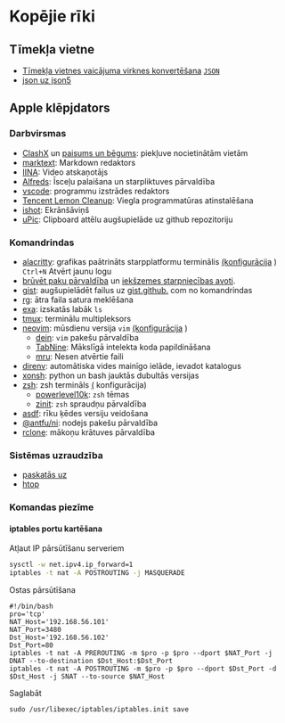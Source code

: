 # Kopējie rīki

## Tīmekļa vietne

* [Tīmekļa vietnes vaicājuma virknes konvertēšana](https://www.convertonline.io/convert/query-string-to-json) [`JSON`](https://www.convertonline.io/convert/query-string-to-json)
* [json uz json5](https://jsonformatter.org/json5-formatter)

## Apple klēpjdators

### Darbvirsmas

* [ClashX](https://github.com/yichengchen/clashX) un [paisums un bēgums](https://t.me/chaoxi): piekļuve nocietinātām vietām
* [marktext](https://marktext.app): Markdown redaktors
* [IINA](https://iina.io): Video atskaņotājs
* [Alfreds](https://www.alfredapp.com): Īsceļu palaišana un starpliktuves pārvaldība
* [vscode](https://code.visualstudio.com): programmu izstrādes redaktors
* [Tencent Lemon Cleanup](https://lemon.qq.com): Viegla programmatūras atinstalēšana
* [ishot](https://apps.apple.com/cn/app/ishot-%E4%BC%98%E7%A7%80%E7%9A%84%E6%88%AA%E5%9B%BE%E5%BD%95%E5%B1%8F%E5%B7%A5%E5%85%B7/id1485844094?mt=12): Ekrānšāviņš
* [uPic](https://github.com/gee1k/uPic): Clipboard attēlu augšupielāde uz github repozitoriju

### Komandrindas

* [alacritty](https://github.com/alacritty/alacritty): grafikas paātrināts starpplatformu terminālis [(konfigurācija](https://github.com/gcxfd/osx/blob/master/HOME/.config/alacritty/alacritty.yml) )  
  `Ctrl+N` Atvērt jaunu logu
* [brūvēt paku pārvaldība](https://brew.sh) un [iekšzemes starpniecības avoti](https://mirrors.tuna.tsinghua.edu.cn/help/homebrew).
* [gist](https://github.com/defunkt/gist): augšupielādēt failus uz [gist.github.](https://gist.github.com) com no komandrindas
* [rg](https://github.com/BurntSushi/ripgrep): ātra faila satura meklēšana
* [exa](https://github.com/ogham/exa): izskatās labāk `ls`
* [tmux](https://www.ruanyifeng.com/blog/2019/10/tmux.html): terminālu multipleksors
* [neovim](https://neovim.io): mūsdienu versija `vim` [(konfigurācija](https://github.com/gcxfd/osx/tree/master/HOME/.config/nvim) )
  * [dein](https://github.com/Shougo/dein.vim): `vim` pakešu pārvaldība
  * [TabNine](https://www.tabnine.com): Mākslīgā intelekta koda papildināšana
  * [mru](https://github.com/yegappan/mru): Nesen atvērtie faili
* [direnv](https://direnv.net): automātiska vides mainīgo ielāde, ievadot katalogus
* [xonsh](https://xon.sh): python un bash jauktās dubultās versijas
* [zsh](https://www.zsh.org): zsh termināls [(](https://github.com/gcxfd/osx/tree/master/HOME) konfigurācija)
  * [powerlevel10k](https://github.com/romkatv/powerlevel10k): `zsh` tēmas
  * [zinit](https://github.com/zdharma-continuum/zinit): `zsh` spraudņu pārvaldība
* [asdf](https://github.com/asdf-vm/asdf): rīku ķēdes versiju veidošana
* [@antfu/ni](https://www.npmjs.com/package/@antfu/ni): nodejs pakešu pārvaldība
* [rclone](https://rclone.org): mākoņu krātuves pārvaldība

### Sistēmas uzraudzība

* [paskatās uz](https://nicolargo.github.io/glances)
* [htop](https://htop.dev/)

### Komandas piezīme

#### iptables portu kartēšana

Atļaut IP pārsūtīšanu serveriem

```bash
sysctl -w net.ipv4.ip_forward=1
iptables -t nat -A POSTROUTING -j MASQUERADE
```

Ostas pārsūtīšana

```
#!/bin/bash
pro='tcp'
NAT_Host='192.168.56.101'
NAT_Port=3480
Dst_Host='192.168.56.102'
Dst_Port=80
iptables -t nat -A PREROUTING -m $pro -p $pro --dport $NAT_Port -j DNAT --to-destination $Dst_Host:$Dst_Port
iptables -t nat -A POSTROUTING -m $pro -p $pro --dport $Dst_Port -d $Dst_Host -j SNAT --to-source $NAT_Host
```

Saglabāt

```
sudo /usr/libexec/iptables/iptables.init save
```